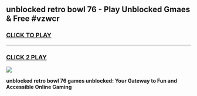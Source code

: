 
## unblocked retro bowl 76 - Play Unblocked Gmaes & Free #vzwcr
<h3>
<a href="https://news.freeplayer.one?title=unblocked_retro_bowl_76&ref=03M">CLICK TO PLAY</a></h3>
<hr>

<h3>
<a href="https://news.freeplayer.one?title=unblocked_retro_bowl_76&ref=03M">CLICK 2 PLAY</a>
  
</h3>

<a href="https://news.freeplayer.one?title=unblocked_retro_bowl_76&ref=03M"><img src="https://clearcache.store/games.png"></a>


**unblocked retro bowl 76 games unblocked: Your Gateway to Fun and Accessible Online Gaming**
